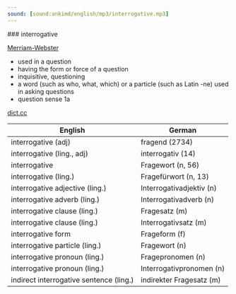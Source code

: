 ```yaml
---
sound: [sound:ankimd/english/mp3/interrogative.mp3]
---
```


\### interrogative

[Merriam-Webster](https://www.merriam-webster.com/dictionary/interrogative)

- used in a question
- having the form or force of a question
- inquisitive, questioning
- a word (such as who, what, which) or a particle (such as Latin -ne) used in asking questions
- question sense 1a

[dict.cc](https://www.dict.cc/interrogative)

| English        | German       |
| -------------- | ------------ |
| interrogative (adj) | fragend (2734) |
| interrogative (ling., adj) | interrogativ (14) |
| interrogative | Fragewort (n, 56) |
| interrogative (ling.) | Fragefürwort (n, 13) |
| interrogative adjective (ling.) | Interrogativadjektiv (n) |
| interrogative adverb (ling.) | Interrogativadverb (n) |
| interrogative clause (ling.) | Fragesatz (m) |
| interrogative clause (ling.) | Interrogativsatz (m) |
| interrogative form | Frageform (f) |
| interrogative particle (ling.) | Fragewort (n) |
| interrogative pronoun (ling.) | Fragepronomen (n) |
| interrogative pronoun (ling.) | Interrogativpronomen (n) |
| indirect interrogative sentence (ling.) | indirekter Fragesatz (m) |
